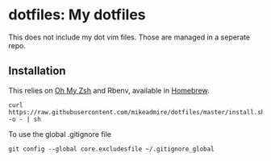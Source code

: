 # dotfiles: My dotfiles

This does not include my dot vim files. Those are managed
in a seperate repo.

## Installation

This relies on [Oh My Zsh](https://ohmyz.sh/) and Rbenv, available in [Homebrew](https://brew.sh/).

    curl https://raw.githubusercontent.com/mikeadmire/dotfiles/master/install.sh -o - | sh

To use the global .gitignore file

    git config --global core.excludesfile ~/.gitignore_global


